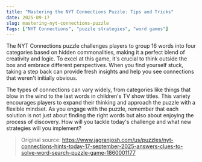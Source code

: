 ```yaml
---
title: "Mastering the NYT Connections Puzzle: Tips and Tricks"
date: 2025-09-17
slug: mastering-nyt-connections-puzzle
Tags: ["NYT Connections", "puzzle strategies", "word games"]
---
```

The NYT Connections puzzle challenges players to group 16 words into four categories based on hidden commonalities, making it a perfect blend of creativity and logic. To excel at this game, it's crucial to think outside the box and embrace different perspectives. When you find yourself stuck, taking a step back can provide fresh insights and help you see connections that weren't initially obvious.

The types of connections can vary widely, from categories like things that blow in the wind to the last words in children's TV show titles. This variety encourages players to expand their thinking and approach the puzzle with a flexible mindset. As you engage with the puzzle, remember that each solution is not just about finding the right words but also about enjoying the process of discovery. How will you tackle today's challenge and what new strategies will you implement?

> Original source: https://www.jagranjosh.com/us/puzzles/nyt-connections-hints-today-17-september-2025-answers-clues-to-solve-word-search-puzzle-game-1860001177
